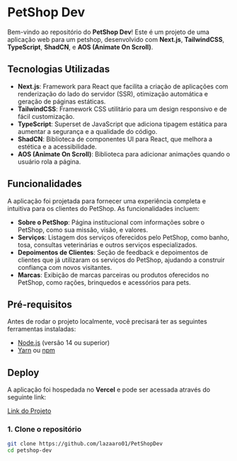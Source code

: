 # PetShop Dev

Bem-vindo ao repositório do **PetShop Dev**! Este é um projeto de uma aplicação web para um petshop, desenvolvido com **Next.js**, **TailwindCSS**, **TypeScript**, **ShadCN**, e **AOS (Animate On Scroll)**.

## Tecnologias Utilizadas

- **Next.js**: Framework para React que facilita a criação de aplicações com renderização do lado do servidor (SSR), otimização automática e geração de páginas estáticas.
- **TailwindCSS**: Framework CSS utilitário para um design responsivo e de fácil customização.
- **TypeScript**: Superset de JavaScript que adiciona tipagem estática para aumentar a segurança e a qualidade do código.
- **ShadCN**: Biblioteca de componentes UI para React, que melhora a estética e a acessibilidade.
- **AOS (Animate On Scroll)**: Biblioteca para adicionar animações quando o usuário rola a página.

## Funcionalidades

A aplicação foi projetada para fornecer uma experiência completa e intuitiva para os clientes do PetShop. As funcionalidades incluem:

- **Sobre o PetShop**: Página institucional com informações sobre o PetShop, como sua missão, visão, e valores.
- **Serviços**: Listagem dos serviços oferecidos pelo PetShop, como banho, tosa, consultas veterinárias e outros serviços especializados.
- **Depoimentos de Clientes**: Seção de feedback e depoimentos de clientes que já utilizaram os serviços do PetShop, ajudando a construir confiança com novos visitantes.
- **Marcas**: Exibição de marcas parceiras ou produtos oferecidos no PetShop, como rações, brinquedos e acessórios para pets.

## Pré-requisitos

Antes de rodar o projeto localmente, você precisará ter as seguintes ferramentas instaladas:

- [Node.js](https://nodejs.org/) (versão 14 ou superior)
- [Yarn](https://yarnpkg.com/) ou [npm](https://www.npmjs.com/)

## Deploy

A aplicação foi hospedada no **Vercel** e pode ser acessada através do seguinte link:

[Link do Projeto](https://pet-shop-dev-sepia.vercel.app/)

### 1. Clone o repositório

```bash
git clone https://github.com/lazaaro01/PetShopDev
cd petshop-dev
